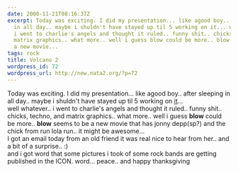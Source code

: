 ```yaml
---
date: 2000-11-21T08:16:37Z
excerpt: Today was exciting. I did my presentation... like agood boy.. after sleeping
  in all day.. maybe i shuldn't have stayed up til 5 working on it... well whatever..
  i went to charlie's angels and thought it ruled.. funny shit.. chicks, techno, and
  matrix graphics.. what more.. well i guess blow could be more.. blow seems to be
  a new movie...
tags: rock
title: Volcano 2
wordpress_id: 72
wordpress_url: http://new.nata2.org/?p=72
---
```


Today was exciting. I did my presentation... like agood boy.. after sleeping in all day.. maybe i shuldn't have stayed up til 5 working on <a href="http://www.nata2.org/volcano">it</a>... <br>well whatever.. i went to charlie's angels and thought it ruled.. funny shit.. chicks, techno, and matrix graphics.. what more.. well i guess <b>blow</b> could be more.. <b>blow</b> seems to be a new movie that has jonny depp(sp?) and the chick from run lola run.. it might be awesome... <br>I got an email today from an old friend it was real nice to hear from her.. and a bit of a surprise.. :) <br> and i got word that some pictures i took of some rock bands are getting published in the ICON. word... peace.. and happy thanksgiving
